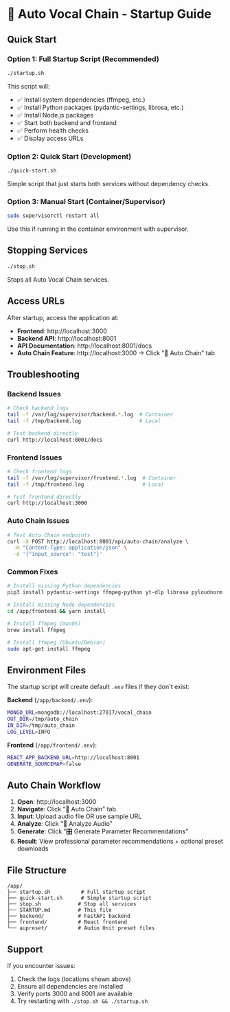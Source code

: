 # 🎵 Auto Vocal Chain - Startup Guide

## Quick Start

### Option 1: Full Startup Script (Recommended)
```bash
./startup.sh
```
This script will:
- ✅ Install system dependencies (ffmpeg, etc.)
- ✅ Install Python packages (pydantic-settings, librosa, etc.)
- ✅ Install Node.js packages 
- ✅ Start both backend and frontend
- ✅ Perform health checks
- ✅ Display access URLs

### Option 2: Quick Start (Development)
```bash
./quick-start.sh
```
Simple script that just starts both services without dependency checks.

### Option 3: Manual Start (Container/Supervisor)
```bash
sudo supervisorctl restart all
```
Use this if running in the container environment with supervisor.

## Stopping Services

```bash
./stop.sh
```
Stops all Auto Vocal Chain services.

## Access URLs

After startup, access the application at:
- **Frontend**: http://localhost:3000
- **Backend API**: http://localhost:8001  
- **API Documentation**: http://localhost:8001/docs
- **Auto Chain Feature**: http://localhost:3000 → Click "🎵 Auto Chain" tab

## Troubleshooting

### Backend Issues
```bash
# Check backend logs
tail -f /var/log/supervisor/backend.*.log  # Container
tail -f /tmp/backend.log                   # Local

# Test backend directly
curl http://localhost:8001/docs
```

### Frontend Issues  
```bash
# Check frontend logs
tail -f /var/log/supervisor/frontend.*.log  # Container  
tail -f /tmp/frontend.log                   # Local

# Test frontend directly
curl http://localhost:3000
```

### Auto Chain Issues
```bash
# Test Auto Chain endpoints
curl -X POST http://localhost:8001/api/auto-chain/analyze \
  -H "Content-Type: application/json" \
  -d '{"input_source": "test"}'
```

### Common Fixes
```bash
# Install missing Python dependencies
pip3 install pydantic-settings ffmpeg-python yt-dlp librosa pyloudnorm soundfile

# Install missing Node dependencies  
cd /app/frontend && yarn install

# Install ffmpeg (macOS)
brew install ffmpeg

# Install ffmpeg (Ubuntu/Debian)
sudo apt-get install ffmpeg
```

## Environment Files

The startup script will create default `.env` files if they don't exist:

**Backend** (`/app/backend/.env`):
```bash
MONGO_URL=mongodb://localhost:27017/vocal_chain
OUT_DIR=/tmp/auto_chain
IN_DIR=/tmp/auto_chain
LOG_LEVEL=INFO
```

**Frontend** (`/app/frontend/.env`):
```bash
REACT_APP_BACKEND_URL=http://localhost:8001
GENERATE_SOURCEMAP=false
```

## Auto Chain Workflow

1. **Open**: http://localhost:3000
2. **Navigate**: Click "🎵 Auto Chain" tab
3. **Input**: Upload audio file OR use sample URL
4. **Analyze**: Click "🎯 Analyze Audio" 
5. **Generate**: Click "🎛️ Generate Parameter Recommendations"
6. **Result**: View professional parameter recommendations + optional preset downloads

## File Structure

```
/app/
├── startup.sh          # Full startup script
├── quick-start.sh      # Simple startup script  
├── stop.sh            # Stop all services
├── STARTUP.md         # This file
├── backend/           # FastAPI backend
├── frontend/          # React frontend
└── aupreset/          # Audio Unit preset files
```

## Support

If you encounter issues:
1. Check the logs (locations shown above)
2. Ensure all dependencies are installed
3. Verify ports 3000 and 8001 are available
4. Try restarting with `./stop.sh && ./startup.sh`
